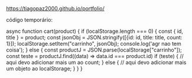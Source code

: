 https://tiagopaz2000.github.io/portfolio/

código temporário: 

async function cart(product) {
  if (localStorage.length === 0) {
    const { id, title } = product;
    const jsonObj = JSON.stringify([{id: id, title: title, count: 1}]);
    localStorage.setItem("carrinho", jsonObj);
    console.log('agr nao tem coisa');
  } else {
    const productJ = JSON.parse(localStorage["carrinho"]);
    const teste = productJ.find((data) => data.id === product.id)
    if (teste) {
      // aqui devo adicionar mais um ao count;
    } else {
      // aqui devo adicionar mais um objeto ao localStorage;
    }
  }
}
